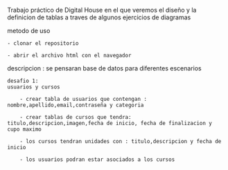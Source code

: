 Trabajo práctico de Digital House en el que veremos el diseño y la definicion de tablas a traves de algunos ejercicios de diagramas

metodo de uso

    - clonar el repositorio

    - abrir el archivo html con el navegador


descripcion : se pensaran base de datos para diferentes escenarios

    desafio 1: 
    usuarios y cursos

        - crear tabla de usuarios que contengan : nombre,apellido,email,contraseña y categoria

        - crear tablas de cursos que tendra: titulo,descripcion,imagen,fecha de inicio, fecha de finalizacion y cupo maximo

        - los cursos tendran unidades con : titulo,descripcion y fecha de inicio

        - los usuarios podran estar asociados a los cursos